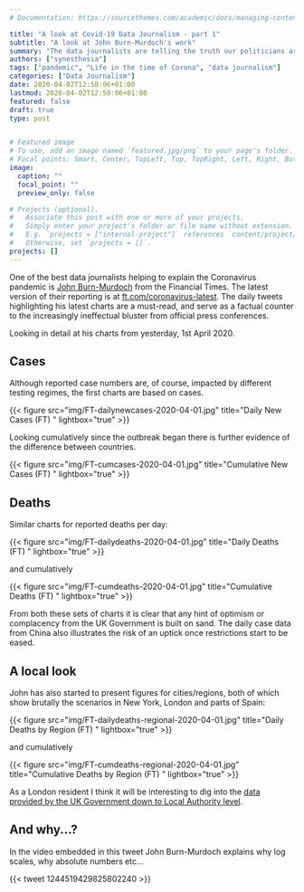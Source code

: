 ```yaml
---
# Documentation: https://sourcethemes.com/academic/docs/managing-content/

title: "A look at Covid-19 Data Journalism - part 1"
subtitle: "A look at John Burn-Murdoch's work"
summary: "The data journalists are telling the truth our politicians are ignoring"
authors: ["synesthesia"]
tags: ["pandemic", "Life in the time of Corona", "data journalism"]
categories: ["Data Journalism"]
date: 2020-04-02T12:58:06+01:00
lastmod: 2020-04-02T12:58:06+01:00
featured: false
draft: true
type: post


# Featured image
# To use, add an image named `featured.jpg/png` to your page's folder.
# Focal points: Smart, Center, TopLeft, Top, TopRight, Left, Right, BottomLeft, Bottom, BottomRight.
image:
  caption: ""
  focal_point: ""
  preview_only: false

# Projects (optional).
#   Associate this post with one or more of your projects.
#   Simply enter your project's folder or file name without extension.
#   E.g. `projects = ["internal-project"]` references `content/project/deep-learning/index.md`.
#   Otherwise, set `projects = []`.
projects: []
---
```

One of the best data journalists helping to explain the Coronavirus pandemic is [John Burn-Murdoch](https://twitter.com/jburnmurdoch) from the Financial Times. The latest version of their reporting is at [ft.com/coronavirus-latest](https://www.ft.com/coronavirus-latest). The daily tweets highlighting his latest charts are a must-read, and serve as a factual counter to the increasingly ineffectual bluster from official press conferences.

Looking in detail at his charts from yesterday, 1st April 2020.

## Cases

Although reported case numbers are, of course, impacted by different testing regimes, the first charts are based on cases.

{{< figure src="img/FT-dailynewcases-2020-04-01.jpg" title="Daily New Cases (FT) " lightbox="true" >}}

Looking cumulatively since the outbreak began there is further evidence of the difference between countries.

{{< figure src="img/FT-cumcases-2020-04-01.jpg" title="Cumulative New Cases (FT) " lightbox="true" >}}

## Deaths

Similar charts for reported deaths per day:

{{< figure src="img/FT-dailydeaths-2020-04-01.jpg" title="Daily Deaths (FT) " lightbox="true" >}}

and cumulatively

{{< figure src="img/FT-cumdeaths-2020-04-01.jpg" title="Cumulative Deaths (FT) " lightbox="true" >}}

From both these sets of charts it is clear that any hint of optimism or complacency from the UK Government is built on sand. The daily case data from China also illustrates the risk of an uptick once restrictions start to be eased.

## A local look

John has also started to present figures for cities/regions, both of which show brutally the scenarios in New York, London and parts of Spain:

{{< figure src="img/FT-dailydeaths-regional-2020-04-01.jpg" title="Daily Deaths by Region (FT) " lightbox="true" >}}

and cumulatively

{{< figure src="img/FT-cumdeaths-regional-2020-04-01.jpg" title="Cumulative Deaths by Region (FT) " lightbox="true" >}}

As a London resident I think it will be interesting to dig into the [data provided by the UK Government down to Local Authority level](https://www.arcgis.com/apps/opsdashboard/index.html#/f94c3c90da5b4e9f9a0b19484dd4bb14).

## And why...?

In the video embedded in this tweet John Burn-Murdoch explains why log scales, why absolute numbers etc...

{{< tweet 1244519429825802240 >}}

